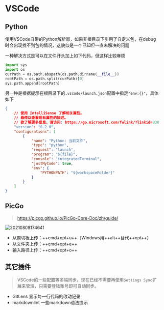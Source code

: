 # VSCode

## Python

使用VSCode自带的Python解析器，如果非根目录下引用了自定义包，在debug时会出现找不到包的情况，这貌似是一个已知但一直未解决的问题

一种解决方式是可以在文件开头加上如下代码，但这样比较麻烦

```python
import sys
import os
curPath = os.path.abspath(os.path.dirname(__file__))
rootPath = os.path.split(curPath)[0]
sys.path.append(rootPath)
```

另一种是根据提示在根目录下的`.vscode/launch.json`配置中指定`"env:{}"`，具体如下

```json
{
    // 使用 IntelliSense 了解相关属性。 
    // 悬停以查看现有属性的描述。
    // 欲了解更多信息，请访问: https://go.microsoft.com/fwlink/?linkid=830387
    "version": "0.2.0",
    "configurations": [
        {
            "name": "Python: 当前文件",
            "type": "python",
            "request": "launch",
            "program": "${file}",
            "console": "integratedTerminal",
            "justMyCode": true,
            "env": {
                "PYTHONPATH": "${workspaceFolder}"
            }
        }
    ]
}
```

## PicGo

> <https://picgo.github.io/PicGo-Core-Doc/zh/guide/>

![20210808174641](http://image.zuoright.com/20210808174641.png)

- 从剪切板上传：++cmd+opt+u++（Windows用++alt++替代++opt++）
- 从文件夹上传：++cmd+opt+e++
- 输入路径上传：++cmd+opt+o++

## 其它插件

> VSCode的一些配置等多端同步，现在已经不需要再使用`Settings Sync`扩展来管理，只需要登陆账号即可自动同步。

- GitLens 显示每一行代码的改动记录
- markdownlint 一些markdown语法提示
